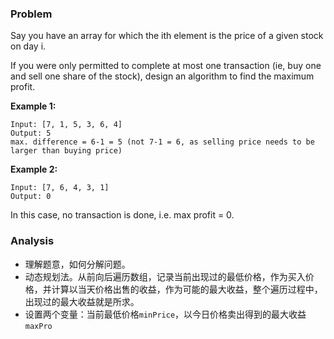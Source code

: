 ### Problem
Say you have an array for which the ith element is the price of a given stock on day i.

If you were only permitted to complete at most one transaction (ie, buy one and sell one share of the stock), design an algorithm to find the maximum profit.

**Example 1:**
```
Input: [7, 1, 5, 3, 6, 4]
Output: 5
max. difference = 6-1 = 5 (not 7-1 = 6, as selling price needs to be larger than buying price)
```


**Example 2:**
```
Input: [7, 6, 4, 3, 1]
Output: 0
```

In this case, no transaction is done, i.e. max profit = 0.

### Analysis
- 理解题意，如何分解问题。
- 动态规划法。从前向后遍历数组，记录当前出现过的最低价格，作为买入价格，并计算以当天价格出售的收益，作为可能的最大收益，整个遍历过程中，出现过的最大收益就是所求。
- 设置两个变量：当前最低价格`minPrice`，以今日价格卖出得到的最大收益`maxPro`
